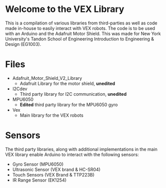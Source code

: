 # Welcome to the VEX Library

This is a compilation of various libraries from third-parties as well as code made in-house to easily interact with VEX robots. The code is to be used with an Arduino and the Adafruit Motor Shield. This was made for New York University's Tandon School of Engineering Introduction to Engineering & Design (EG1003).


# Files

- Adafruit_Motor_Shield_V2_Library
	- Adafruit Library for the motor shield, **unedited**
- I2Cdev
	- Third party library for I2C communication, **unedited**
- MPU6050
	- **Edited** third party library for the MPU6050 gyro
- Vex
	- Main library for the VEX robots
	
# Sensors

The third party libraries, along with additional implementations in the main VEX library enable Arduino to interact with the following sensors:

- Gyro Sensor (MPU6050)
- Ultrasonic Sensor (VEX brand & HC-SR04)
- Touch Sensors (VEX Brand & TTP223B)
- IR Range Sensor (EK1254)
